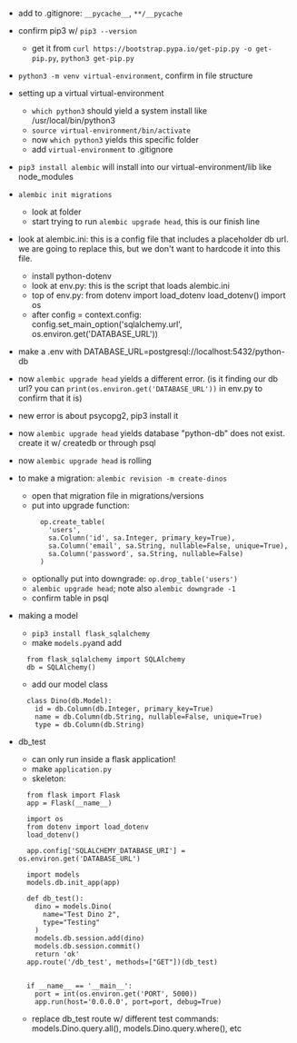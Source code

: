 - add to .gitignore: `__pycache__`, `**/__pycache`

- confirm pip3 w/ `pip3 --version`
  - get it from `curl https://bootstrap.pypa.io/get-pip.py -o get-pip.py`, `python3 get-pip.py`
- `python3 -m venv virtual-environment`, confirm in file structure
- setting up a virtual virtual-environment
  - `which python3` should yield a system install like /usr/local/bin/python3
  - `source virtual-environment/bin/activate`
  - now `which python3` yields this specific folder
  - add `virtual-environment` to .gitignore

- `pip3 install alembic` will install into our virtual-environment/lib like node_modules

- `alembic init migrations`
  - look at folder
  - start trying to run `alembic upgrade head`, this is our finish line

- look at alembic.ini: this is a config file that includes a placeholder db url. we are going to replace this, but we don't want to hardcode it into this file.
  - install python-dotenv
  - look at env.py: this is the script that loads alembic.ini
  - top of env.py:
    from dotenv import load_dotenv
    load_dotenv()
    import os
  - after config = context.config:
    config.set_main_option('sqlalchemy.url', os.environ.get('DATABASE_URL'))
- make a .env with DATABASE_URL=postgresql://localhost:5432/python-db
- now `alembic upgrade head` yields a different error. (is it finding our db url? you can `print(os.environ.get('DATABASE_URL'))` in env.py to confirm that it is)
- new error is about psycopg2, pip3 install it
- now `alembic upgrade head` yields database "python-db" does not exist. create it w/ createdb or through psql
- now `alembic upgrade head` is rolling

- to make a migration: `alembic revision -m create-dinos`
  - open that migration file in migrations/versions
  - put into upgrade function:
    ```
      op.create_table(
        'users',
        sa.Column('id', sa.Integer, primary_key=True),
        sa.Column('email', sa.String, nullable=False, unique=True),
        sa.Column('password', sa.String, nullable=False)
      )
    ```
  - optionally put into downgrade: `op.drop_table('users')`
  - `alembic upgrade head`; note also `alembic downgrade -1`
  - confirm table in psql

- making a model
  - `pip3 install flask_sqlalchemy`
  - make `models.py`and add
  ```
    from flask_sqlalchemy import SQLAlchemy
    db = SQLAlchemy()
  ```
  - add our model class
  ```
    class Dino(db.Model):
      id = db.Column(db.Integer, primary_key=True)
      name = db.Column(db.String, nullable=False, unique=True)
      type = db.Column(db.String)
  ```

- db_test
  - can only run inside a flask application!
  - make `application.py`
  - skeleton:
  ```
    from flask import Flask
    app = Flask(__name__)

    import os
    from dotenv import load_dotenv
    load_dotenv()

    app.config['SQLALCHEMY_DATABASE_URI'] = os.environ.get('DATABASE_URL')

    import models
    models.db.init_app(app)

    def db_test():
      dino = models.Dino(
        name="Test Dino 2",
        type="Testing"
      )
      models.db.session.add(dino)
      models.db.session.commit()
      return 'ok'
    app.route('/db_test', methods=["GET"])(db_test)


    if __name__ == '__main__':
      port = int(os.environ.get('PORT', 5000))
      app.run(host='0.0.0.0', port=port, debug=True)
  ```
  - replace db_test route w/ different test commands: models.Dino.query.all(), models.Dino.query.where(), etc

